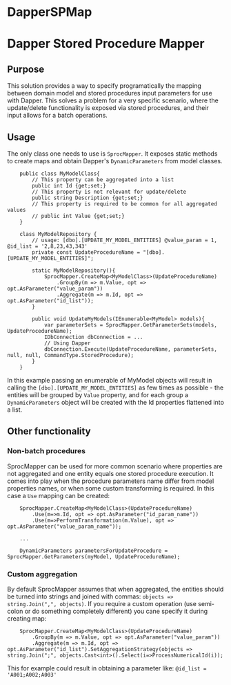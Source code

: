 DapperSPMap
=============

# Dapper Stored Procedure Mapper

## Purpose
This solution provides a way to specify programatically the mapping between domain model and stored procedures input parameters for use with Dapper. This solves a problem for a very specific scenario, where the update/delete functionality is exposed via stored procedures, and their input allows for a batch operations.

## Usage
The only class one needs to use is `SprocMapper`. It exposes static methods to create maps and obtain Dapper's `DynamicParameters` from model classes.

```
	public class MyModelClass{
		// This property can be aggregated into a list
		public int Id {get;set;}
		// This property is not relevant for update/delete
		public string Description {get;set;}
		// This property is required to be common for all aggregated values
		// public int Value {get;set;}
	}
	
	class MyModelRepository {
		// usage: [dbo].[UPDATE_MY_MODEL_ENTITIES] @value_param = 1, @id_list = '2,8,23,43,343'
		private const UpdateProcedureName = "[dbo].[UPDATE_MY_MODEL_ENTITIES]";
		
		static MyModelRepository(){
			SprocMapper.CreateMap<MyModelClass>(UpdateProcedureName)
                .GroupBy(m => m.Value, opt => opt.AsParameter("value_param"))
                .Aggregate(m => m.Id, opt => opt.AsParameter("id_list"));
		}
		
		public void UpdateMyModels(IEnumerable<MyModel> models){
			var parameterSets = SprocMapper.GetParameterSets(models, UpdateProcedureName);
			IDbConnection dbConnection = ...
			// Using Dapper
			dbConnection.Execute(UpdateProcedureName, parameterSets, null, null, CommandType.StoredProcedure);
		}
	}
```
In this example passing an enumerable of MyModel objects will result in calling the `[dbo].[UPDATE_MY_MODEL_ENTITIES]` as few times as possible - the entities will be grouped by `Value` property, and for each group a `DynamicParameters` object will be created with the Id properties flattened into a list.

## Other functionality
### Non-batch procedures
SprocMapper can be used for more common scenario where properties are not aggregated and one entity equals one stored procedure execution. It comes into play when the procedure parameters name differ from model properties names, or when some custom transforming is required. In this case a `Use` mapping can be created:

```
	SprocMapper.CreateMap<MyModelClass>(UpdateProcedureName)
		.Use(m=>m.Id, opt => opt.AsParameter("id_param_name"))
		.Use(m=>PerformTransformation(m.Value), opt => opt.AsParameter("value_param_name"));

	...
	
	DynamicParameters parametersForUpdateProcedure = SprocMapper.GetParameters(myModel, UpdateProcedureName);
```

### Custom aggregation
By default SprocMapper assumes that when aggregated, the entities should be turned into strings and joined with commas: `objects => string.Join(",", objects)`. If you require a custom operation (use semi-colon or do something completely different) you cane specify it during creating map:
```
	SprocMapper.CreateMap<MyModelClass>(UpdateProcedureName)
		.GroupBy(m => m.Value, opt => opt.AsParameter("value_param"))
		.Aggregate(m => m.Id, opt => opt.AsParameter("id_list").SetAggregationStrategy(objects => string.Join(";", objects.Cast<int>().Select(i=>ProcessNumericalId(i));
```

This for example could result in obtaining a parameter like: `@id_list = 'A001;A002;A003'`